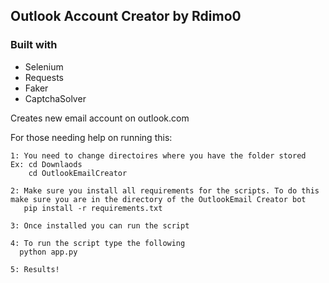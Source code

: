 ## Outlook Account Creator by Rdimo0

### Built with

- Selenium
- Requests
- Faker
- CaptchaSolver

Creates new email account on outlook.com


For those needing help on running this:

```
1: You need to change directoires where you have the folder stored
Ex: cd Downlaods
    cd OutlookEmailCreator

2: Make sure you install all requirements for the scripts. To do this make sure you are in the directory of the OutlookEmail Creator bot
   pip install -r requirements.txt 

3: Once installed you can run the script

4: To run the script type the following
  python app.py 

5: Results!
```